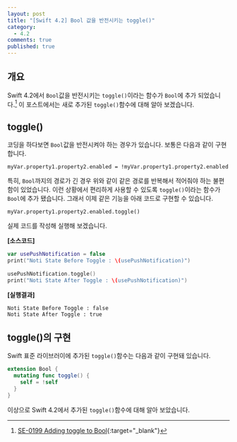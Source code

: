 ```yaml
---
layout: post
title: "[Swift 4.2] Bool 값을 반전시키는 toggle()"
category: 
  - 4.2
comments: true
published: true
---
```


## 개요
Swift 4.2에서 `Bool`값을 반전시키는 `toggle()`이라는 함수가 `Bool`에 추가 되었습니다.[^1] 이 포스트에서는 새로 추가된 `toggle()`함수에 대해 알아 보겠습니다.

## toggle()
코딩을 하다보면 `Bool`값을 반전시켜야 하는 경우가 있습니다. 보통은 다음과 같이 구현합니다.

`
myVar.property1.property2.enabled = !myVar.property1.property2.enabled
`

특히, `Bool`까지의 경로가 긴 경우 위와 같이 같은 경로를 반복해서 적어줘야 하는 불편함이 있었습니다. 이런 상황에서 편리하게 사용할 수 있도록 `toggle()`이라는 함수가 `Bool`에 추가 됐습니다. 그래서 이제 같은 기능을 아래 코드로 구현할 수 있습니다.

`
myVar.property1.property2.enabled.toggle()
`

실제 코드를 작성해 실행해 보겠습니다.

**[소스코드]**

```swift
var usePushNotification = false
print("Noti State Before Toggle : \(usePushNotification)")
    
usePushNotification.toggle()
print("Noti State After Toggle : \(usePushNotification)")
```

**[실행결과]**

```
Noti State Before Toggle : false
Noti State After Toggle : true
```

## toggle()의 구현
Swift 표준 라이브러이에 추가된 `toggle()`함수는 다음과 같이 구현돼 있습니다.

```swift
extension Bool {
  mutating func toggle() {
    self = !self
  }
}
```

이상으로 Swift 4.2에서 추가된 `toggle()`함수에 대해 알아 보았습니다.

[^1]: [SE-0199 Adding toggle to Bool](https://github.com/apple/swift-evolution/blob/master/proposals/0199-bool-toggle.md){:target="_blank"}